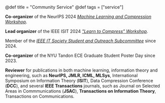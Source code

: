 @def title = "Community Service"
@def tags = ["service"]


**Co-organizer** of the NeurIPS 2024 [*Machine Learning and Compression Workshop*](https://neuralcompression.github.io/workshop24).

**Lead organizer** of the IEEE ISIT 2024 [*"Learn to Compress" Workshop*](https://learn-to-compress-workshop-isit.github.io/).

Member of the [*IEEE IT Society Student and Outreach Subcommittee*](https://www.itsoc.org/people/committees/student) since 2024. 

**Co-organizer** of the NYU Tandon ECE Graduate Student Poster Day since 2023.

**Reviewer** for publications in both machine learning, information theory and engineering, such as **NeurIPS, JMLR, ICML, MLSys**, International Symposium on Information Theory (**ISIT**), Data Compression Conference (**DCC**), and several **IEEE Transactions** journals, such as Journal on Selected Areas in Commmunications (**JSAC**), **Transactions on Information Theory**, Transactions on Communications.
